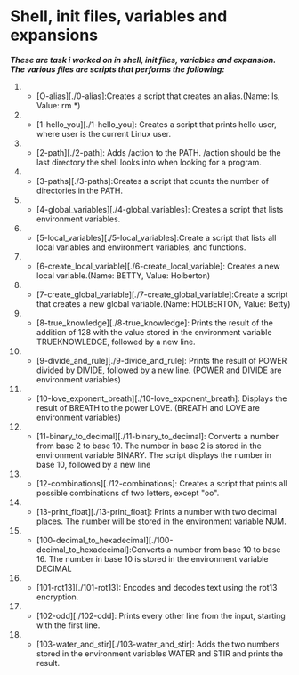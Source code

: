 # Shell, init files, variables and expansions
**_These are task i worked on in shell, init files, variables and expansion. The various files are scripts that performs the following:_**
1.  * [O-alias][./0-alias]:Creates a script that creates an alias.(Name: ls, Value: rm *)
2.  * [1-hello_you][./1-hello_you]: Creates a script that prints hello user, where user is the current Linux user.
3.  * [2-path][./2-path]: Adds /action to the PATH. /action should be the last directory the shell looks into when looking for a program.
4.  * [3-paths][./3-paths]:Creates a script that counts the number of directories in the PATH.
5.  * [4-global_variables][./4-global_variables]: Creates a script that lists environment variables.
6.  * [5-local_variables][./5-local_variables]:Create a script that lists all local variables and environment variables, and functions.
7.  * [6-create_local_variable][./6-create_local_variable]: Creates a new local variable.(Name: BETTY, Value: Holberton)
8.  * [7-create_global_variable][./7-create_global_variable]:Create a script that creates a new global variable.(Name: HOLBERTON, Value: Betty)
9.  * [8-true_knowledge][./8-true_knowledge]: Prints the result of the addition of 128 with the value stored in the environment variable TRUEKNOWLEDGE, followed by a new line.
10. * [9-divide_and_rule][./9-divide_and_rule]: Prints the result of POWER divided by DIVIDE, followed by a new line. (POWER and DIVIDE are environment variables)
11. * [10-love_exponent_breath][./10-love_exponent_breath]: Displays the result of BREATH to the power LOVE. (BREATH and LOVE are environment variables)
12. * [11-binary_to_decimal][./11-binary_to_decimal]: Converts a number from base 2 to base 10. The number in base 2 is stored in the environment variable BINARY. The script displays the number in base 10, followed by a new line
13. * [12-combinations][./12-combinations]: Creates a script that prints all possible combinations of two letters, except "oo".
14.  * [13-print_float][./13-print_float]: Prints a number with two decimal places. The number will be stored in the environment variable NUM.
15.  * [100-decimal_to_hexadecimal][./100-decimal_to_hexadecimal]:Converts a number from base 10 to base 16. The number in base 10 is stored in the environment variable DECIMAL
16. * [101-rot13][./101-rot13]: Encodes and decodes text using the rot13 encryption.
17. * [102-odd][./102-odd]: Prints every other line from the input, starting with the first line.
18. * [103-water_and_stir][./103-water_and_stir]: Adds the two numbers stored in the environment variables WATER and STIR and prints the result.

